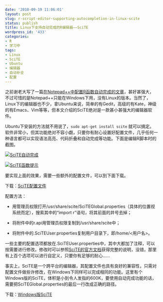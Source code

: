 ```yaml
---
date: '2010-09-19 11:06:01'
layout: post
slug: r-script-editor-supporting-autocompletion-in-linux-scite
status: publish
title: Linux下支持自动完成的R编辑器——SciTE
wordpress_id: '433'
categories:
- R
- 学习中
tags:
- Linux
- SciTE
- Ubuntu
- 编辑器
- 自动补全
- 配置
---
```


之前谢老大写了一篇[在Notepad++中配置R函数自动完成的文章](http://yihui.name/en/2010/08/auto-completion-in-notepad-for-r-script/)，甚好甚强大，不过可惜的是Notepad++只能在Windows下用，没有Linux的版本。当然了，Linux下的编辑器也不少，拿Ubuntu来说，简单的有Gedit，高级的有Kate，神级的有Emacs、Vim等等，但本文介绍的SciTE绝对是一款甚小甚强大的编辑器软件。

Ubuntu下安装的方法就不用说了，`sudo apt-get install scite` 就可以搞定。软件非常小，但其功能绝对不容小觑，只要你有耐心设置好配置文件，几乎任何一种语言都可以实现语法高亮、代码折叠和自动完成等功能。下面是编辑R脚本时的截图。

[![SciTE自动完成](https://upload.yixuan.blog/2010/09/scite-1.png)](https://upload.yixuan.blog/2010/09/scite-1.png)

[![SciTE函数提示](https://upload.yixuan.blog/2010/09/scite-2.png)](https://upload.yixuan.blog/2010/09/scite-2.png)

要实现上面的效果，需要一些额外的配置文件，可以到下面下载。

下载：[SciTE配置文件](https://bitbucket.org/yixuan/cn/downloads/SciTE_config.zip)

配置方法：


  * 用管理员权限打开/usr/share/scite/SciTEGlobal.properties（具体的位置视系统而定），搜索其中的“import r”语句，将其前面的井号去掉；


  * 将附件中的r.api用管理员权限复制到/usr/share/scite中；


  * 将附件中的.SciTEUser.properties复制用户目录下，即/home/<用户名>。


一些主要的配置选项都放在.SciTEUser.properties中，其中大都加了注释，可以按需要进行修改。修改时可以参照[SciTE的官方文档](http://www.scintilla.org/SciTEDoc.html)获得完整的说明，没错，那里有上百个选项可以进行自定义，只要你有足够的耐心……

事实上，SciTE是一个跨平台的编辑器，其配置文件也具有良好的兼容性，只需对配置文件做些许修改，在Windows下同样可以完成相同的功能。这里有个Windows版的SciTE，体积是小到令人发指的600K，要使用自动完成功能的话，需要把SciTEGlobal.properties的最后一行改成正确的路径。



下载：[Windows版SciTE](https://bitbucket.org/yixuan/cn/downloads/SciTE_win.zip)
